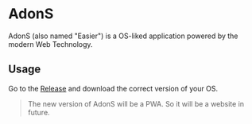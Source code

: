 # AdonS

AdonS (also named "Easier") is a OS-liked application powered by the modern Web Technology.

## Usage

Go to the [Release](https://github.com/Adkimsm/AdonS/releases/latest) and download the correct version of your OS.

> The new version of AdonS will be a PWA. So it will be a website in future.
